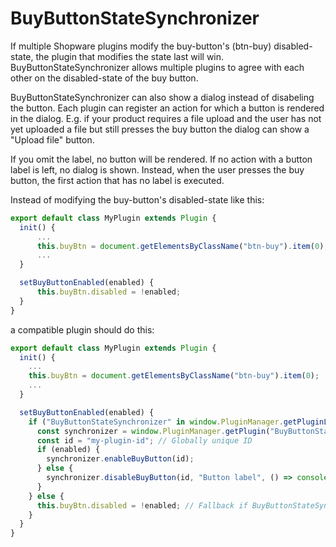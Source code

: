 # BuyButtonStateSynchronizer

If multiple Shopware plugins modify the buy-button's (btn-buy) disabled-state, the plugin that modifies the state last will win.
BuyButtonStateSynchronizer allows multiple plugins to agree with each other on the disabled-state of the buy button.

BuyButtonStateSynchronizer can also show a dialog instead of disabeling the button.
Each plugin can register an action for which a button is rendered in the dialog.
E.g. if your product requires a file upload and the user has not yet uploaded a file
but still presses the buy button the dialog can show a "Upload file" button.

If you omit the label, no button will be rendered. If no action with a button label
is left, no dialog is shown. Instead, when the user presses the buy button, the first
action that has no label is executed.

Instead of modifying the buy-button's disabled-state like this:

```javascript
export default class MyPlugin extends Plugin {
  init() {
      ...
      this.buyBtn = document.getElementsByClassName("btn-buy").item(0);
      ...
  }

  setBuyButtonEnabled(enabled) {
      this.buyBtn.disabled = !enabled;
  }
}
```

a compatible plugin should do this:

```javascript
export default class MyPlugin extends Plugin {
  init() {
    ...
    this.buyBtn = document.getElementsByClassName("btn-buy").item(0);
    ...
  }

  setBuyButtonEnabled(enabled) {
    if ("BuyButtonStateSynchronizer" in window.PluginManager.getPluginList()) {
      const synchronizer = window.PluginManager.getPlugin("BuyButtonStateSynchronizer").get("class");
      const id = "my-plugin-id"; // Globally unique ID
      if (enabled) {
        synchronizer.enableBuyButton(id);
      } else {
        synchronizer.disableBuyButton(id, "Button label", () => console.log("Dialog button pressed"))
      }
    } else {
      this.buyBtn.disabled = !enabled; // Fallback if BuyButtonStateSynchronizer plugin is not installed
    }
  }
}
```


